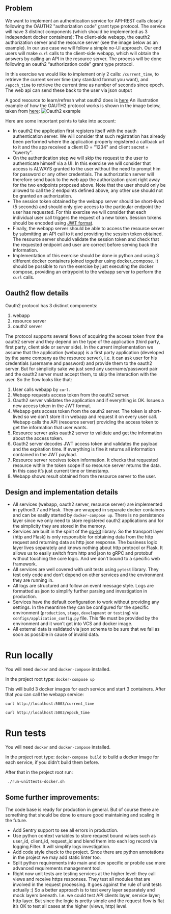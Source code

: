 ## Problem 
We want to implement an authentication service for API-REST calls closely following the OAUTH2 "authorization code" grant type protocol. The service will have 3 distinct components (which should be implemented as 3 independent docker containers): The client-side webapp, the oauth2 authorization server and the resource server (see the image below as an example).
In our use case we will follow a simple no-UI approach. Our end users will make `curl` calls to the client-side webapp, which will obtain the answers by calling an API in the resource server. The process will be done following an oauth2 “authorization code” grant type protocol.

In this exercise we would like to implement only 2 calls: `/current_time`, to retrieve the current server time (any standard format you want), and `/epoch_time` to retrieve the current time as number of seconds since epoch. The web api can send these back to the user via json output

A good resource to learn/refresh what oauth2 does is [here](https://oauth.net/2/grant-types/authorization-code/)
An illustration example of how the OAUTH2 protocol works is shown in the image below, taken from [here](https://docs.oracle.com/cd/E82085_01/160023/JOS%20Implementation%20Guide/Output/oauth.htm):
![Oauth2 example](https://docs.oracle.com/cd/E82085_01/160023/JOS%20Implementation%20Guide/Output/img/oauth2-arch.png)

Here are some important points to take into account:

* In oauth2 the application first registers itself with the oauth authentication server. We will consider that such registration has already been performed where the application properly registered a callback url to it and the app received a client ID = "1234" and client secret = "qwerty".
* On the authentication step we will skip the request to the user to authenticate himself via a UI. In this exercise we will consider that access is ALWAYS granted to the user without the need to prompt him for password or any other credentials. The authorization server will therefore send back to the web app the authorization grant right away for the two endpoints proposed above. Note that the user should only be allowed to call the 2 endpoints defined above, any other use should not be granted an authorization.
* The session token obtained by the webapp server should be short-lived (5 seconds) and should only give access to the particular endpoint the user has requested. For this exercise we will consider that each individual user call triggers the request of a new token. Session tokens should be encoded using [JWT format](https://jwt.io). 
* Finally, the webapp server should be able to access the resource server by submitting an API call to it and providing the session token obtained. The resource server should validate the session token and check that the requested endpoint and user are correct before serving back the information. 
* Implementation of this exercise should be done in python and using 3 different docker containers joined together using docker_compose. It should be possible to run the exercise by just executing the docker compose, providing an entrypoint to the webapp server to perform the `curl` calls.

## Oauth2 flow details
Oauth2 protocol has 3 distinct components:
1. webapp 
2. resource server
3. oauth2 server


The protocol supports several flows of acquiring the access token from the oauth2 server and they depend on the type of the application (third party, first party, client side or server side). In the current implementation we assume that the application (webapp) is a first party application (developed by the same company as the resource server), i.e. it can ask user for his credentials (username and password) and provide them to the oauth2 server. But for simplicity sake we just send any username/password pair and the oauth2 server must accept them, to skip the interaction with the user.
So the flow looks like that: 
1. User calls webapp by `curl`.
2. Webapp requests access token from the oauth2 server.
3. Oauth2 server validates the application and if everything is OK. Issues a new access token in the JWT format.
3. Webapp gets access token from the oauth2 server. The token is short-lived so we don’t store it in webapp and request it on every user call. Webapp calls the API (resource server) providing the access token to get the information that user wants.
4. Resource server asks oauth2 server to validate and get the information about the access token. 
5. Oauth2 server decodes JWT access token and validates the payload and the expiration time. If everything is fine it returns
all information contained in the JWT payload.
6. Resource server receives token information. It checks that requested resource within the token scope if so resource server returns the data. In this case it’s just current time or timestamp.
5. Webapp shows result obtained from the resource server to the user.


## Design and implementation details 
* All services (webapp, oauth2 server, resource server) are implemented in python3.7 and Flask. They are wrapped in separate docker containers and can be easily started by `docker-compose up`. There is no persistence layer since we only need to store registered oauth2 applications and for the simplicity they are stored in the memory.
* Services are built in the spirit of the [go-kit](https://github.com/go-kit/kit) library. So the transport layer (http and Flask) is only responsible for obtaining data from the http request and returning data as http json response. The business logic layer lives separately and knows nothing about http protocol or Flask. It allows us to easily switch from http and json to gRPC and protobuf without touching the core logic. And we don’t bound to a specific web framework.
* All services are well covered with unit tests using `pytest` library. They test only code and don’t depend on other services and the environment they are running in.
* All logs are structured and follow an event message style. Logs are formatted as json to simplify further parsing and investigation in production.
* Services have the default configuration to work without providing any settings. In the meantime they can be configured for the specific environment (`production`, `stage`, `development` or `testing`) via `configs/application_config.py` file. This file must be provided by the environment and it won’t get into VCS and docker image.
* All external data is validated via json schema to be sure that we fail as soon as possible in cause of invalid data.


# Run locally
You will need `docker` and `docker-compose` installed.

In the project root type: `docker-compose up`

This will build 3 docker images for each service and start 3 containers. After that you can call the webapp service:

`curl http://localhost:5003/current_time`

`curl http://localhost:5003/epoch_time`


# Run tests
You will need `docker` and `docker-compose` installed. 

In the project root type: `docker-compose build` to build a docker image for each service, if you didn’t build them before.

After that in the project root run:

` ./run-unittests-docker.sh`


## Some further improvements:
The code base is ready for production in general. But of course there are something that should be done to ensure good maintaining and scaling in the future.
* Add Sentry support to see all errors in production.
* Use python context variables to store request bound values such as user_id, client_id, request_id and blend them into each log record via logging.Filter. It will simplify logs investigation.
* Add code style check to the project. Since there are python annotations in the project we may add static linter too.
* Split python requirements into main and dev specific or probile use more advanced requirements management tool.
* Right now unit tests are testing services at the higher level: they call views and receive https responses. They test all modules that are involved in the request processing. It goes against the rule of unit tests actually :) So a better approach is to test every layer separately and mock layers beneath. I.e. we could test API clients layer, service layer; http layer. But since the logic is pretty simple and the request flow is flat it’s OK to test all cases at the higher (views, http) level.
